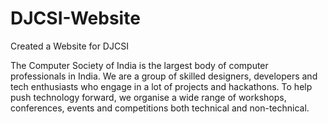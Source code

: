 # DJCSI-Website
Created a Website for DJCSI

The Computer Society of India is the largest body of computer professionals in India. 
We are a group of skilled designers, developers and tech enthusiasts who engage in a lot of projects and hackathons. 
To help push technology forward, we organise a wide range of workshops, conferences, events and competitions both technical and non-technical.
